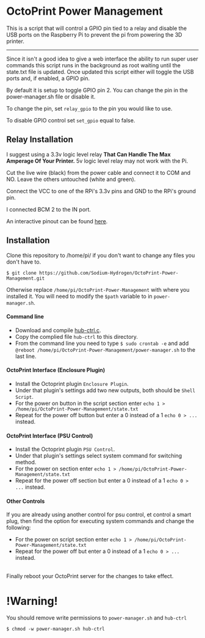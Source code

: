 # OctoPrint Power Management #

This is a script that will control a GPIO pin tied to a relay and disable the USB ports
on the Raspberry Pi to prevent the pi from powering the 3D printer.

--------------------
Since it isn't a good idea to give a web interface the ability to run super user commands
this script runs in the background as root waiting until the state.txt file is updated.
Once updated this script either will toggle the USB ports and, if enabled, a GPIO pin.

By default it is setup to toggle GPIO pin 2. You can change the pin in the power-manager.sh file
or disable it.

To change the pin, set `relay_gpio` to the pin you would like to use.

To disable GPIO control set `set_gpio` equal to false.

## Relay Installation ##
I suggest using a 3.3v logic level relay __That Can Handle The Max Amperage Of Your Printer.__ 5v logic level relay may not work with the Pi.

Cut the live wire (black) from the power cable and connect it to COM and NO. Leave the others untouched (white and green).

Connect the VCC to one of the RPi's 3.3v pins and GND to the RPi's ground pin.

I connected BCM 2 to the IN port.

An interactive pinout can be found [here](https://pinout.xyz/).

## Installation ##

Clone this repository to /home/pi/ if you don't want to change any files you don't have to.
```
$ git clone https://github.com/Sodium-Hydrogen/OctoPrint-Power-Management.git
```
Otherwise replace `/home/pi/OctoPrint-Power-Management` with where you installed it.
You will need to modify the `$path` variable to in `power-manager.sh`.
#### Command line ####
* Download and compile [hub-ctrl.c](https://github.com/codazoda/hub-ctrl.c).
* Copy the complied file `hub-ctrl` to this directory.
* From the command line you need to type `$ sudo crontab -e` and add `@reboot /home/pi/OctoPrint-Power-Management/power-manager.sh` to the last line.

#### OctoPrint Interface (Enclosure Plugin) ####
* Install the Octoprint plugin `Enclosure Plugin`.
* Under that plugin's settings add two new outputs, both should be `Shell Script`.
* For the power on button in the script section enter `echo 1 > /home/pi/OctoPrint-Power-Management/state.txt`
* Repeat for the power off button but enter a 0 instead of a 1 `echo 0 > ...` instead.

#### OctoPrint Interface (PSU Control) ####
* Install the Octoprint plugin `PSU Control`.
* Under that plugin's settings select system command for switching method.
* For the power on section enter `echo 1 > /home/pi/OctoPrint-Power-Management/state.txt`
* Repeat for the power off section but enter a 0 instead of a 1 `echo 0 > ...` instead.

#### Other Controls ####
If you are already using another control for psu control, et control a smart plug, then find the option for executing system commands and change the following:

* For the power on script section enter `echo 1 > /home/pi/OctoPrint-Power-Management/state.txt`
* Repeat for the power off but enter a 0 instead of a 1 `echo 0 > ...` instead.

<br>
Finally reboot your OctoPrint server for the changes to take effect.

# !Warning! #
You should remove write permissions to `power-manager.sh` and `hub-ctrl`
```
$ chmod -w power-manager.sh hub-ctrl
```


[this relay]: https://www.amazon.com/3V-Relay-Module-Optocoupler-Development/dp/B01M0E6SQM/ref=sr_1_3?keywords=3v+relay&qid=1552677200&s=gateway&sr=8-3

